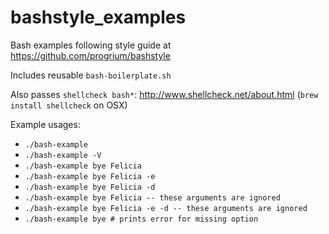 # bashstyle_examples

Bash examples following style guide at https://github.com/progrium/bashstyle

Includes reusable `bash-boilerplate.sh`

Also passes `shellcheck bash*`: http://www.shellcheck.net/about.html (`brew install shellcheck` on OSX)

Example usages:
* `./bash-example`
* `./bash-example -V`
* `./bash-example bye Felicia`
* `./bash-example bye Felicia -e`
* `./bash-example bye Felicia -d`
* `./bash-example bye Felicia -- these arguments are ignored`
* `./bash-example bye Felicia -e -d -- these arguments are ignored`
* `./bash-example bye # prints error for missing option`
